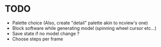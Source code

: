 # TODO

- Palette choice (Also, create "detail" palette akin to ncview's one)
- Block software while generating model (spinning wheel cursor etc...)
- Save state if no model change ?
- Choose steps per frame
